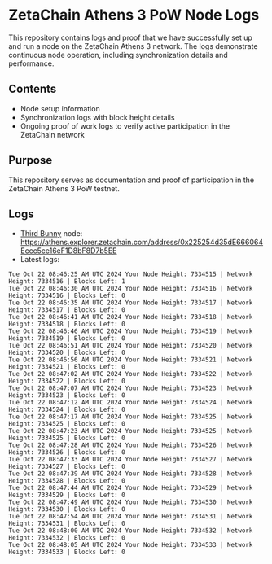 # ZetaChain Athens 3 PoW Node Logs
This repository contains logs and proof that we have successfully set up and run a node on the ZetaChain Athens 3 network. The logs demonstrate continuous node operation, including synchronization details and performance.

## Contents
- Node setup information
- Synchronization logs with block height details
- Ongoing proof of work logs to verify active participation in the ZetaChain network

## Purpose
This repository serves as documentation and proof of participation in the ZetaChain Athens 3 PoW testnet.

## Logs

- [Third Bunny](https://thirdbunny.xyz/) node: https://athens.explorer.zetachain.com/address/0x225254d35dE666064Eccc5ce16eF1D8bF8D7b5EE
- Latest logs:
```
Tue Oct 22 08:46:25 AM UTC 2024 Your Node Height: 7334515 | Network Height: 7334516 | Blocks Left: 1
Tue Oct 22 08:46:30 AM UTC 2024 Your Node Height: 7334516 | Network Height: 7334516 | Blocks Left: 0
Tue Oct 22 08:46:35 AM UTC 2024 Your Node Height: 7334517 | Network Height: 7334517 | Blocks Left: 0
Tue Oct 22 08:46:41 AM UTC 2024 Your Node Height: 7334518 | Network Height: 7334518 | Blocks Left: 0
Tue Oct 22 08:46:46 AM UTC 2024 Your Node Height: 7334519 | Network Height: 7334519 | Blocks Left: 0
Tue Oct 22 08:46:51 AM UTC 2024 Your Node Height: 7334520 | Network Height: 7334520 | Blocks Left: 0
Tue Oct 22 08:46:56 AM UTC 2024 Your Node Height: 7334521 | Network Height: 7334521 | Blocks Left: 0
Tue Oct 22 08:47:02 AM UTC 2024 Your Node Height: 7334522 | Network Height: 7334522 | Blocks Left: 0
Tue Oct 22 08:47:07 AM UTC 2024 Your Node Height: 7334523 | Network Height: 7334523 | Blocks Left: 0
Tue Oct 22 08:47:12 AM UTC 2024 Your Node Height: 7334524 | Network Height: 7334524 | Blocks Left: 0
Tue Oct 22 08:47:17 AM UTC 2024 Your Node Height: 7334525 | Network Height: 7334525 | Blocks Left: 0
Tue Oct 22 08:47:23 AM UTC 2024 Your Node Height: 7334525 | Network Height: 7334525 | Blocks Left: 0
Tue Oct 22 08:47:28 AM UTC 2024 Your Node Height: 7334526 | Network Height: 7334526 | Blocks Left: 0
Tue Oct 22 08:47:33 AM UTC 2024 Your Node Height: 7334527 | Network Height: 7334527 | Blocks Left: 0
Tue Oct 22 08:47:39 AM UTC 2024 Your Node Height: 7334528 | Network Height: 7334528 | Blocks Left: 0
Tue Oct 22 08:47:44 AM UTC 2024 Your Node Height: 7334529 | Network Height: 7334529 | Blocks Left: 0
Tue Oct 22 08:47:49 AM UTC 2024 Your Node Height: 7334530 | Network Height: 7334530 | Blocks Left: 0
Tue Oct 22 08:47:54 AM UTC 2024 Your Node Height: 7334531 | Network Height: 7334531 | Blocks Left: 0
Tue Oct 22 08:48:00 AM UTC 2024 Your Node Height: 7334532 | Network Height: 7334532 | Blocks Left: 0
Tue Oct 22 08:48:05 AM UTC 2024 Your Node Height: 7334533 | Network Height: 7334533 | Blocks Left: 0
```
